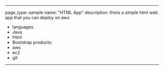 ---
page_type: sample
name: "HTML App"
description: thisis a simple html web app that you can deploy on aws
- languages
- Java
- Html
- Bootstrap
products:
 - aws
 - ec2
 - git
 ---